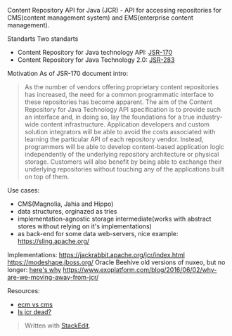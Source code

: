 Content Repository API for Java (JCR) - API for accessing repositories for CMS(content management system) and EMS(enterprise content management).

Standarts
Two standarts
 - Content Repository for Java technology API: [JSR-170](https://download.oracle.com/otndocs/jcp/contentrepository-1.0-fr-oth-JSpec/) 
 - Content Repository for Java Technology 2.0: [JSR-283](https://download.oracle.com/otndocs/jcp/content_repository-2.0-fr-oth-JSpec/)

Motivation
As of JSR-170 document intro:
> As the number of vendors offering proprietary content repositories has increased, the need for a common programmatic interface to these repositories has become apparent. The aim of the Content Repository for Java Technology API specification is to provide such an interface and, in doing so, lay the foundations for a true industry-wide content infrastructure.
    Application developers and custom solution integrators will be able to avoid the costs associated with learning the particular API of each repository vendor. Instead, programmers will be able to develop content-based application logic independently of the underlying repository architecture or physical storage.
    Customers will also benefit by being able to exchange their underlying repositories without touching any of the applications built on top of them.

Use cases:
 - CMS(Magnolia, Jahia and Hippo)
 - data structures, orginazed as tries
 - implementation-agnostic storage intermediate(works with abstract stores without relying on it's implementations)
- as back-end for some data web-servers, nice example: https://sling.apache.org/

Implementations:
https://jackrabbit.apache.org/jcr/index.html
https://modeshape.jboss.org/
Oracle Beehive 
old versions of nuxeo, but no longer: [here's why](https://www.nuxeo.com/blog/why-nuxeo-dropped-jcr/)
https://www.exoplatform.com/blog/2016/06/02/why-are-we-moving-away-from-jcr/


Resources:

 - [ecm vs cms](https://www.aodocs.com/blog/ecm-vs-cms-difference)
 - [Is jcr dead?](https://www.cmswire.com/cms/web-cms/is-jcr-dead-009676.php)

> Written with [StackEdit](https://stackedit.io/).
<!--stackedit_data:
eyJoaXN0b3J5IjpbLTY2MTk3ODQwNiwtMTI3MTcxOTE0MiwxNz
UzMTgyMjAsLTE4MDY1NzM2MDMsLTIwODUxMzU3NTgsMTU4NTgy
NzE0MCw2MzI1MzQ1NDUsLTEzNjc1NTcxNjksMTU4OTUyMDI2MC
wyMTEyNTIyMzksLTMwNDEwNTMwN119
-->